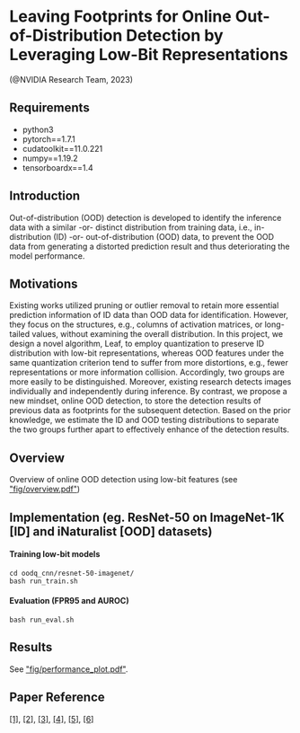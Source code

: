 # Leaving Footprints for Online Out-of-Distribution Detection by Leveraging Low-Bit Representations
(@NVIDIA Research Team, 2023)


## Requirements

* python3
* pytorch==1.7.1
* cudatoolkit==11.0.221 
* numpy==1.19.2
* tensorboardx==1.4

## Introduction
Out-of-distribution (OOD) detection is developed to identify the inference data with a similar -or- distinct distribution from training data, i.e., in-distribution (ID) -or- out-of-distribution (OOD) data, to prevent the OOD data from generating a distorted prediction result and thus deteriorating the model performance. 

## Motivations
Existing works utilized pruning or
outlier removal to retain more essential prediction information of ID data than OOD data for identification. However,
they focus on the structures, e.g., columns of activation matrices, or long-tailed values, without examining the overall
distribution. In this project, we design a novel algorithm, Leaf, to employ quantization to preserve ID distribution with low-bit representations, whereas OOD features under the same quantization criterion tend to suffer from more distortions, e.g., fewer representations or more information
collision. Accordingly, two groups are more easily to be
distinguished. Moreover, existing research detects images
individually and independently during inference. By contrast, we propose a new mindset, online OOD detection, to
store the detection results of previous data as footprints for
the subsequent detection. Based on the prior knowledge, we
estimate the ID and OOD testing distributions to separate
the two groups further apart to effectively enhance of the detection results.


## Overview

Overview of online OOD detection using low-bit features (see ["fig/overview.pdf"](fig/motivation.pdf))


## Implementation (eg. ResNet-50 on ImageNet-1K [ID] and iNaturalist [OOD] datasets)

#### Training low-bit models

```shell
cd oodq_cnn/resnet-50-imagenet/
bash run_train.sh
```

#### Evaluation (FPR95 and AUROC)

```shell
bash run_eval.sh
```
## Results

See ["fig/performance_plot.pdf"](fig/performance_plot.pdf).

## Paper Reference

[\[1\]](https://arxiv.org/abs/1610.02136), [\[2\]](https://proceedings.neurips.cc/paper/2020/hash/f5496252609c43eb8a3d147ab9b9c006-Abstract.html), [\[3\]](https://openreview.net/forum?id=H1VGkIxRZ), [\[4\]](https://proceedings.neurips.cc/paper/2021/hash/01894d6f048493d2cacde3c579c315a3-Abstract.html), [\[5\]](https://www.ecva.net/papers/eccv_2022/papers_ECCV/papers/136840680.pdf), [\[6\]](https://openaccess.thecvf.com/content/CVPR2022/papers/Wang_ViM_Out-of-Distribution_With_Virtual-Logit_Matching_CVPR_2022_paper.pdf)
